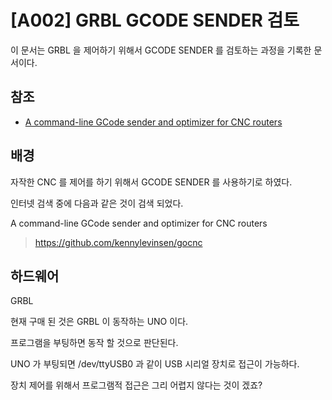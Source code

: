 [A002] GRBL GCODE SENDER 검토
================================

이 문서는 GRBL 을 제어하기 위해서 GCODE SENDER 를 검토하는 과정을 기록한 문서이다. 

## 참조

* [A command-line GCode sender and optimizer for CNC routers](https://github.com/kennylevinsen/gocnc)

## 배경

자작한 CNC 를 제어를 하기 위해서 GCODE SENDER 를 사용하기로 하였다. 

인터넷 검색 중에 다음과 같은 것이 검색 되었다. 

A command-line GCode sender and optimizer for CNC routers

> https://github.com/kennylevinsen/gocnc

## 하드웨어

GRBL 

현재 구매 된 것은 GRBL 이 동작하는 UNO 이다. 

프로그램을 부팅하면 동작 할 것으로 판단된다. 

UNO 가 부팅되면 /dev/ttyUSB0 과 같이 USB 시리얼 장치로 접근이 가능하다. 

장치 제어를 위해서 프로그램적 접근은 그리 어렵지 않다는 것이 겠죠?






